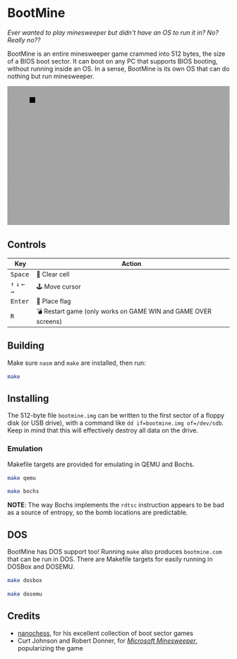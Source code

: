 # BootMine

*Ever wanted to play minesweeper but didn't have an OS to run it in? No? Really no??*

BootMine is an entire minesweeper game crammed into 512 bytes, the size of a BIOS boot sector. It can boot on any PC that supports BIOS booting, without running inside an OS. In a sense, BootMine is its own OS that can do nothing but run minesweeper.

![demo](demo.gif)

## Controls

| Key                                                 | Action                                                          |
|-----------------------------------------------------|-----------------------------------------------------------------|
| <kbd>Space</kbd>                                    | 🔲 Clear cell                                                  |
| <kbd>↑</kbd> <kbd>↓</kbd> <kbd>←</kbd> <kbd>→</kbd> | 🕹 Move cursor                                                 |
| <kbd>Enter</kbd>                                    | 🚩 Place flag                                                  |
| <kbd>R</kbd>                                        | 💣 Restart game (only works on GAME WIN and GAME OVER screens) |

## Building

Make sure `nasm` and `make` are installed, then run:

```sh
make
```

## Installing

The 512-byte file `bootmine.img` can be written to the first sector of a floppy disk (or USB drive), with a command like `dd if=bootmine.img of=/dev/sdb`. Keep in mind that this will effectively destroy all data on the drive.

### Emulation

Makefile targets are provided for emulating in QEMU and Bochs.

```sh
make qemu
```

```sh
make bochs
```

**NOTE**: The way Bochs implements the `rdtsc` instruction appears to be bad as a source of entropy, so the bomb locations are predictable.

## DOS

BootMine has DOS support too! Running `make` also produces `bootmine.com` that can be run in DOS. There are Makefile targets for easily running in DOSBox and DOSEMU.

```sh
make dosbox
```

```sh
make dosemu
```

## Credits

* [nanochess](https://github.com/nanochess), for his excellent collection of boot sector games
* Curt Johnson and Robert Donner, for [*Microsoft Minesweeper*](https://en.wikipedia.org/wiki/Microsoft_Minesweeper), popularizing the game

